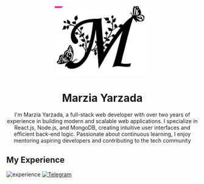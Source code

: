 <div align="center">
  <img src="./logo.jpg" alt="image" width="250px"/>
  <h1>Marzia Yarzada</h1>
  <p>I'm Marzia Yarzada, a full-stack web developer with over two years of experience in building modern and scalable web applications. I specialize in React.js, Node.js, and MongoDB, creating intuitive user interfaces and efficient back-end logic. Passionate about continuous learning, I enjoy mentoring aspiring developers and contributing to the tech community</p>
</div>
<h2>My Experience</h2>
<img src="https://skillicons.dev/icons?i=html,css,bootstrap,tailwind,git,github,postman,js,react,nodejs,express,mongodb,vite&theme=light" alt="experience"/>
<a href="https://t.me/M_Y379" rel="nofollow"><img src="https://camo.githubusercontent.com/8f41682a178e57a174d0c6042e9cdb842c6329b24c34b2bf4206c25e933073a9/68747470733a2f2f696d672e736869656c64732e696f2f62616467652f54656c656772616d2d3243413545303f7374796c653d666f722d7468652d6261646765266c6f676f3d74656c656772616d266c6f676f436f6c6f723d7768697465" alt="Telegram" data-canonical-src="https://img.shields.io/badge/Telegram-2CA5E0?style=for-the-badge&amp;logo=telegram&amp;logoColor=white" style="max-width: 100%;"></a>
